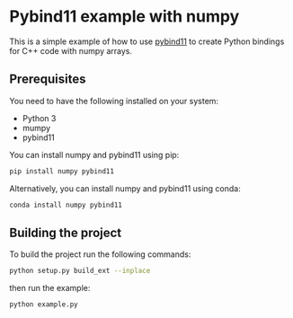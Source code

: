 # Pybind11 example with numpy

This is a simple example of how to use [pybind11](https://github.com/pybind/pybind11) to create Python bindings for C++ code with numpy arrays.


## Prerequisites
You need to have the following installed on your system:
- Python 3
- mumpy
- pybind11
  
You can install numpy and pybind11 using pip:
```bash
pip install numpy pybind11
```
Alternatively, you can install numpy and pybind11 using conda:
```bash
conda install numpy pybind11
```

## Building the project

To build the project run the following commands:

```bash
python setup.py build_ext --inplace
```
 then run the example:
```bash
python example.py
```